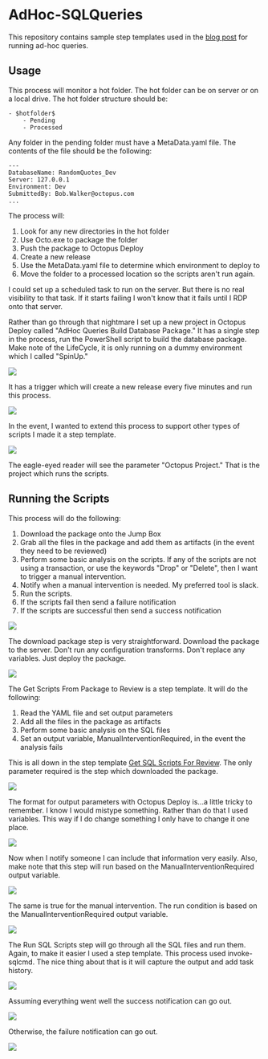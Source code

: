 # AdHoc-SQLQueries
This repository contains sample step templates used in the [blog post](https://octopus.com/blog/automated-database-deployments-adhoc-scripts) for running ad-hoc queries.

## Usage

This process will monitor a hot folder.  The hot folder can be on server or on a local drive.  The hot folder structure should be:

```
- $hotfolder$
    - Pending
    - Processed
```

Any folder in the pending folder must have a MetaData.yaml file.  The contents of the file should be the following:

```
---
DatabaseName: RandomQuotes_Dev
Server: 127.0.0.1
Environment: Dev
SubmittedBy: Bob.Walker@octopus.com
...
```

The process will:

1) Look for any new directories in the hot folder
2) Use Octo.exe to package the folder
3) Push the package to Octopus Deploy
4) Create a new release
5) Use the MetaData.yaml file to determine which environment to deploy to
6) Move the folder to a processed location so the scripts aren't run again.

I could set up a scheduled task to run on the server.  But there is no real visibility to that task.  If it starts failing I won't know that it fails until I RDP onto that server.  

Rather than go through that nightmare I set up a new project in Octopus Deploy called "AdHoc Queries Build Database Package."  It has a single step in the process, run the PowerShell script to build the database package.  Make note of the LifeCycle, it is only running on a dummy environment which I called "SpinUp."

![](img/adhoc-octopus-build-database-package-process.png)

It has a trigger which will create a new release every five minutes and run this process.

![](img/adhoc-octopus-build-database-package-triggers.png)

In the event, I wanted to extend this process to support other types of scripts I made it a step template.  

![](img/adhoc-octopus-build-database-package-script-files.png)

The eagle-eyed reader will see the parameter "Octopus Project."  That is the project which runs the scripts.  

## Running the Scripts

This process will do the following:

1) Download the package onto the Jump Box
2) Grab all the files in the package and add them as artifacts (in the event they need to be reviewed)
3) Perform some basic analysis on the scripts.  If any of the scripts are not using a transaction, or use the keywords "Drop" or "Delete", then I want to trigger a manual intervention.
4) Notify when a manual intervention is needed.  My preferred tool is slack.
5) Run the scripts.  
6) If the scripts fail then send a failure notification
7) If the scripts are successful then send a success notification

![](img/adhoc-octopus-run-database-package-process.png)

The download package step is very straightforward.  Download the package to the server.  Don't run any configuration transforms.  Don't replace any variables.  Just deploy the package.

![](img/adhoc-octopus-run-database-package-download-package.png)

The Get Scripts From Package to Review is a step template.  It will do the following:

1) Read the YAML file and set output parameters
2) Add all the files in the package as artifacts
3) Perform some basic analysis on the SQL files
4) Set an output variable, ManualInterventionRequired, in the event the analysis fails

This is all down in the step template [Get SQL Scripts For Review](source/step-templates/GetSqlScriptsForReview.json).  The only parameter required is the step which downloaded the package.

![](img/adhoc-octopus-run-database-package-get-script-files.png)

The format for output parameters with Octopus Deploy is...a little tricky to remember.  I know I would mistype something.  Rather than do that I used variables.  This way if I do change something I only have to change it one place.

![](img/adhoc-octopus-run-database-package-variables.png)

Now when I notify someone I can include that information very easily.  Also, make note that this step will run based on the ManualInterventionRequired output variable.

![](img/adhoc-octopus-run-database-package-notifications.png)

The same is true for the manual intervention.  The run condition is based on the ManualInterventionRequired output variable.

![](img/adhoc-octopus-run-database-package-manual-intervention.png)

The Run SQL Scripts step will go through all the SQL files and run them.  Again, to make it easier I used a step template.  This process used invoke-sqlcmd.  The nice thing about that is it will capture the output and add task history.

![](img/adhoc-octopus-run-database-package-run-scripts.png)

Assuming everything went well the success notification can go out.

![](img/adhoc-octopus-run-database-package-success-notification.png)

Otherwise, the failure notification can go out.

![](img/adhoc-octopus-run-database-package-failure-notification.png)



